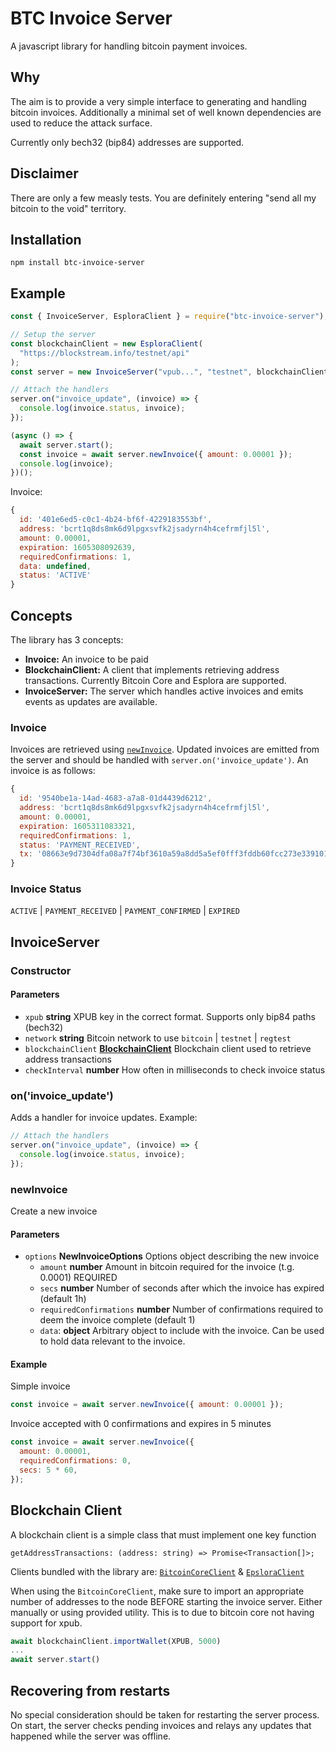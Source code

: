 # BTC Invoice Server

A javascript library for handling bitcoin payment invoices.

## Why

The aim is to provide a very simple interface to generating and handling bitcoin invoices. Additionally a minimal set of well known dependencies are used to reduce the attack surface.

Currently only bech32 (bip84) addresses are supported.

## Disclaimer

There are only a few measly tests. You are definitely entering "send all my bitcoin to the void" territory.

## Installation

`npm install btc-invoice-server`

## Example

```js
const { InvoiceServer, EsploraClient } = require("btc-invoice-server");

// Setup the server
const blockchainClient = new EsploraClient(
  "https://blockstream.info/testnet/api"
);
const server = new InvoiceServer("vpub...", "testnet", blockchainClient);

// Attach the handlers
server.on("invoice_update", (invoice) => {
  console.log(invoice.status, invoice);
});

(async () => {
  await server.start();
  const invoice = await server.newInvoice({ amount: 0.00001 });
  console.log(invoice);
})();
```

Invoice:

```js
{
  id: '401e6ed5-c0c1-4b24-bf6f-4229183553bf',
  address: 'bcrt1q8ds8mk6d9lpgxsvfk2jsadyrn4h4cefrmfjl5l',
  amount: 0.00001,
  expiration: 1605308092639,
  requiredConfirmations: 1,
  data: undefined,
  status: 'ACTIVE'
}
```

## Concepts

The library has 3 concepts:

- **Invoice:** An invoice to be paid
- **BlockchainClient:** A client that implements retrieving address transactions. Currently Bitcoin Core and Esplora are supported.
- **InvoiceServer:** The server which handles active invoices and emits events as updates are available.

### Invoice

Invoices are retrieved using [`newInvoice`](#newinvoice). Updated invoices are emitted from the server and should be handled with `server.on('invoice_update')`. An invoice is as follows:

```js
{
  id: '9540be1a-14ad-4683-a7a8-01d4439d6212',
  address: 'bcrt1q8ds8mk6d9lpgxsvfk2jsadyrn4h4cefrmfjl5l',
  amount: 0.00001,
  expiration: 1605311083321,
  requiredConfirmations: 1,
  status: 'PAYMENT_RECEIVED',
  tx: '08663e9d7304dfa08a7f74bf3610a59a8dd5a5ef0fff3fddb60fcc273e339101' // Included for received trnasactions only
}
```

### Invoice Status

`ACTIVE` | `PAYMENT_RECEIVED` | `PAYMENT_CONFIRMED` | `EXPIRED`

## InvoiceServer

### Constructor

#### Parameters

- `xpub` **string** XPUB key in the correct format. Supports only bip84 paths (bech32)
- `network` **string** Bitcoin network to use `bitcoin` | `testnet` | `regtest`
- `blockchainClient` [**BlockchainClient**](#blockchain-client) Blockchain client used to retrieve address transactions
- `checkInterval` **number** How often in milliseconds to check invoice status

### on('invoice_update')

Adds a handler for invoice updates. Example:

```js
// Attach the handlers
server.on("invoice_update", (invoice) => {
  console.log(invoice.status, invoice);
});
```

### newInvoice

Create a new invoice

#### Parameters

- `options` **NewInvoiceOptions** Options object describing the new invoice
  - `amount` **number** Amount in bitcoin required for the invoice (t.g. 0.0001) REQUIRED
  - `secs` **number** Number of seconds after which the invoice has expired (default 1h)
  - `requiredConfirmations` **number** Number of confirmations required to deem the invoice complete (default 1)
  - `data`: **object** Arbitrary object to include with the invoice. Can be used to hold data relevant to the invoice.

#### Example

Simple invoice

```js
const invoice = await server.newInvoice({ amount: 0.00001 });
```

Invoice accepted with 0 confirmations and expires in 5 minutes

```js
const invoice = await server.newInvoice({
  amount: 0.00001,
  requiredConfirmations: 0,
  secs: 5 * 60,
});
```

## Blockchain Client

A blockchain client is a simple class that must implement one key function

`getAddressTransactions: (address: string) => Promise<Transaction[]>;`

Clients bundled with the library are: [`BitcoinCoreClient`](src/blockchain/bitcoin-core.ts) & [`EpsloraClient`](src/blockchain/esplora.ts)

When using the `BitcoinCoreClient`, make sure to import an appropriate number of addresses to the node BEFORE starting the invoice server. Either manually or using provided utility. This is to due to bitcoin core not having support for xpub.

```js
await blockchainClient.importWallet(XPUB, 5000)
...
await server.start()
```

## Recovering from restarts

No special consideration should be taken for restarting the server process. On start, the server checks pending invoices and relays any updates that happened while the server was offline.
